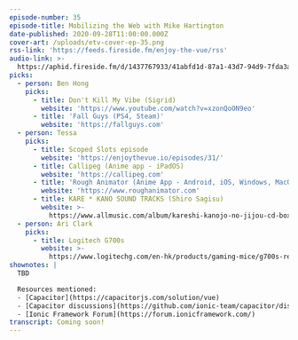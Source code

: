 ```yaml
---
episode-number: 35
episode-title: Mobilizing the Web with Mike Hartington
date-published: 2020-09-28T11:00:00.000Z
cover-art: /uploads/etv-cover-ep-35.png
rss-link: 'https://feeds.fireside.fm/enjoy-the-vue/rss'
audio-link: >-
  https://aphid.fireside.fm/d/1437767933/41abfd1d-87a1-43d7-94d9-7fda3a5120e1/626b42f5-a906-4c75-ab21-6c00e447f394.mp3
picks:
  - person: Ben Hong
    picks:
      - title: Don't Kill My Vibe (Sigrid)
        website: 'https://www.youtube.com/watch?v=xzonQoON9eo'
      - title: 'Fall Guys (PS4, Steam)'
        website: 'https://fallguys.com'
  - person: Tessa
    picks:
      - title: Scoped Slots episode
        website: 'https://enjoythevue.io/episodes/31/'
      - title: Callipeg (Anime app - iPadOS)
        website: 'https://callipeg.com'
      - title: 'Rough Animator (Anime App - Android, iOS, Windows, MacOS)'
        website: 'https://www.roughanimator.com'
      - title: KARE * KANO SOUND TRACKS (Shiro Sagisu)
        website: >-
          https://www.allmusic.com/album/kareshi-kanojo-no-jijou-cd-box-mw0000407025
  - person: Ari Clark
    picks:
      - title: Logitech G700s
        website: >-
          https://www.logitechg.com/en-hk/products/gaming-mice/g700s-rechargeable-wireless-gaming-mouse.html
shownotes: |
  TBD

  Resources mentioned:
  - [Capacitor](https://capacitorjs.com/solution/vue)
  - [Capacitor discussions](https://github.com/ionic-team/capacitor/discussions)
  - [Ionic Framework Forum](https://forum.ionicframework.com/)
transcript: Coming soon!
---
```

